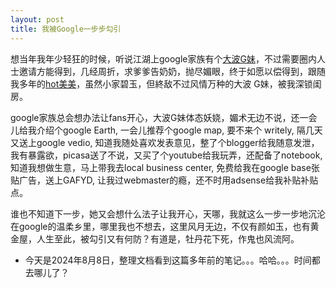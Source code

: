 ```yaml
---
layout: post
title: 我被Google一步步勾引
---
```

想当年我年少轻狂的时候，听说江湖上google家族有个[大波G妹](http://gmail.com)，不过需要圈内人士邀请方能得到，几经周折，求爹爹告奶奶，抛尽媚眼，终于如愿以偿得到，跟随我多年的[hot美美](http://hotmail.com)，虽然小家碧玉，但終敌不过风情万种的大波 G妹，被我深锁闺房。

google家族总会想办法让fans开心，大波G妹体态妖娆，媚术无边不说，还一会儿给我介绍个google Earth, 一会儿推荐个google map, 要不来个 writely, 隔几天又送上google vedio, 知道我随处喜欢发表意见，整了个blogger给我随意发泄，我有暴露欲，picasa送了不说，又买了个youtube给我玩弄，还配备了notebook, 知道我想做生意，马上带我去local business center, 免费给我在google base张贴广告，送上GAFYD, 让我过webmaster的瘾，还不时用adsense给我补贴补贴点。

谁也不知道下一步，她又会想什么法子让我开心，天哪，我就这么一步一步地沉沦在google的温柔乡里，哪里我也不想去，这里风月无边，不仅有颜如玉，也有黄金屋，人生至此，被勾引又有何防？有道是，牡丹花下死，作鬼也风流阿。

- 今天是2024年8月8日，整理文档看到这篇多年前的笔记。。。哈哈。。。时间都去哪儿了？